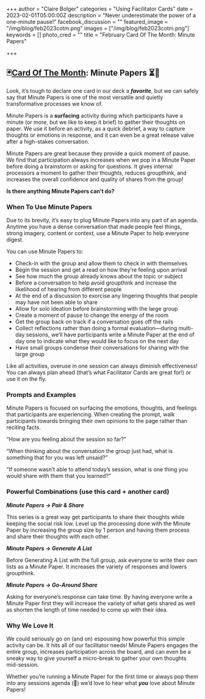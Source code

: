 +++
author = "Claire Bolger"
categories = "Using Facilitator Cards"
date = 2023-02-01T05:00:00Z
description = "Never underestimate the power of a one-minute pause!"
facebook_discussion = ""
featured_image = "/img/blog/feb2023cotm.png"
images = ["/img/blog/feb2023cotm.png"]
keywords = []
photo_cred = ""
title = "February Card Of The Month: Minute Papers"

+++
## **🃏**[**Card Of The Month**](https://www.facilitator.cards/blog/novembers-card-of-the-month-fishbowl/)**: Minute Papers ⏳📝**

Look, it’s tough to declare one card in our deck a **_favorite_**, but we can safely say that Minute Papers is one of the most versatile and quietly transformative processes we know of.

Minute Papers is a **surfacing** activity during which participants have a minute (or more, but we like to keep it brief) to gather their thoughts on paper. We use it before an activity, as a quick debrief, a way to capture thoughts or emotions in response, and it can even be a great release valve after a high-stakes conversation.

Minute Papers are great because they provide a quick moment of pause. We find that participation always increases when we pop in a Minute Paper before doing a brainstorm or asking for questions. It gives internal processors a moment to gather their thoughts, reduces groupthink, and increases the overall confidence and quality of shares from the group!

**Is there anything Minute Papers can’t do?**

### When To Use Minute Papers

Due to its brevity, it’s easy to plug Minute Papers into any part of an agenda. Anytime you have a dense conversation that made people feel things, strong imagery, content or context, use a Minute Paper to help everyone digest.

You can use Minute Papers to:

* Check-in with the group and allow them to check in with themselves
* Begin the session and get a read on how they’re feeling upon arrival
* See how much the group already knows about the topic or subject
* Before a conversation to help avoid groupthink and increase the likelihood of hearing from different people
* At the end of a discussion to exorcise any lingering thoughts that people may have not been able to share
* Allow for solo ideation before brainstorming with the large group
* Create a moment of pause to change the energy of the room
* Get the group back on track if a conversation goes off the rails
* Collect reflections rather than doing a formal evaluation—during multi-day sessions, we’ll have participants write a Minute Paper at the end of day one to indicate what they would like to focus on the next day
* Have small groups condense their conversations for sharing with the large group

Like all activities, overuse in one session can always diminish effectiveness! You can always plan ahead (that’s what Facilitator Cards are great for!) or use it on the fly.

### Prompts and Examples

Minute Papers is focused on surfacing the emotions, thoughts, and feelings that participants are experiencing. When creating the prompt, walk participants towards bringing their own opinions to the page rather than reciting facts.

“How are you feeling about the session so far?”

“When thinking about the conversation the group just had, what is something that for you was left unsaid?”

“If someone wasn’t able to attend today’s session, what is one thing you would share with them that you learned?”

### **Powerful Combinations (use this card + another card)**

**_Minute Papers → Pair & Share_**

This series is a great way get participants to share their thoughts while keeping the social risk low. Level up the processing done with the Minute Paper by increasing the group size by 1 person and having them process and share their thoughts with each other.

**_Minute Papers → Generate A List_**

Before Generating A List with the full group, ask everyone to write their own lists as a Minute Paper. It increases the variety of responses and lowers groupthink.

**_Minute Papers → Go-Around Share_**

Asking for everyone’s response can take time. By having everyone write a Minute Paper first they will increase the variety of what gets shared as well as shorten the length of time needed to come up with their idea.

### Why We Love It

We could seriously go on (and on) espousing how powerful this simple activity can be. It hits all of our facilitator needs! Minute Papers engages the entire group, increases participation across the board, and can even be a sneaky way to give yourself a micro-break to gather your own thoughts mid-session.

Whether you’re running a Minute Paper for the first time or always pop them into any sessions agenda (👋) we’d love to hear what **_you_** love about Minute Papers!